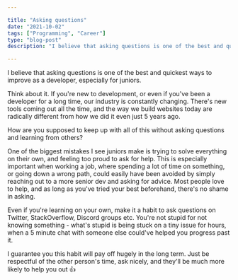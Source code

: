 ```yaml
---

title: "Asking questions"
date: "2021-10-02"
tags: ["Programming", "Career"]
type: "blog-post"
description: "I believe that asking questions is one of the best and quickest ways to improve as a developer, especially for juniors. "

---
```


I believe that asking questions is one of the best and quickest ways to improve as a developer, especially for juniors.

Think about it. If you're new to development, or even if you've been a developer for a long time, our industry is constantly changing. There's new tools coming out all the time, and the way we build websites today are radically different from how we did it even just 5 years ago.

How are you supposed to keep up with all of this without asking questions and learning from others?

One of the biggest mistakes I see juniors make is trying to solve everything on their own, and feeling too proud to ask for help. This is especially important when working a job, where spending a lot of time on something, or going down a wrong path, could easily have been avoided by simply reaching out to a more senior dev and asking for advice. Most people love to help, and as long as you've tried your best beforehand, there's no shame in asking.

Even if you're learning on your own, make it a habit to ask questions on Twitter, StackOverflow, Discord groups etc. You're not stupid for not knowing something - what's stupid is being stuck on a tiny issue for hours, when a 5 minute chat with someone else could've helped you progress past it.

I guarantee you this habit will pay off hugely in the long term. Just be respectful of the other person's time, ask nicely, and they'll be much more likely to help you out 👍

​
